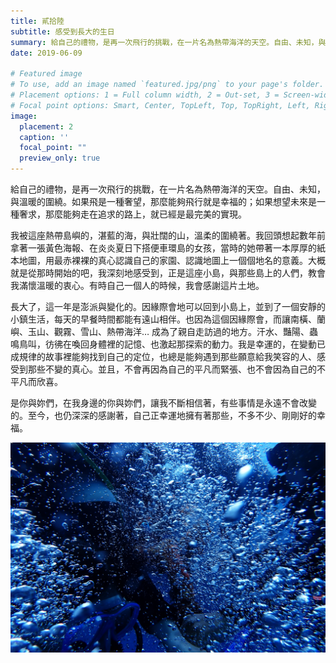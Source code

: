 ```yaml
---
title: 貳拾陸
subtitle: 感受到長大的生日
summary: 給自己的禮物，是再一次飛行的挑戰，在一片名為熱帶海洋的天空。自由、未知，與溫暖的圍繞。如果飛是一種奢望，那麼能夠飛行就是幸福的...
date: 2019-06-09

# Featured image
# To use, add an image named `featured.jpg/png` to your page's folder.
# Placement options: 1 = Full column width, 2 = Out-set, 3 = Screen-width
# Focal point options: Smart, Center, TopLeft, Top, TopRight, Left, Right, BottomLeft, Bottom, BottomRight
image:
  placement: 2
  caption: ''
  focal_point: ""
  preview_only: true
---
```


給自己的禮物，是再一次飛行的挑戰，在一片名為熱帶海洋的天空。自由、未知，與溫暖的圍繞。如果飛是一種奢望，那麼能夠飛行就是幸福的；如果想望未來是一種奢求，那麼能夠走在追求的路上，就已經是最完美的實現。

我被這座熱帶島嶼的，湛藍的海，與壯闊的山，溫柔的圍繞著。我回頭想起數年前拿著一張黃色海報、在炎炎夏日下搭便車環島的女孩，當時的她帶著一本厚厚的紙本地圖，用最赤裸裸的真心認識自己的家園、認識地圖上一個個地名的意義。大概就是從那時開始的吧，我深刻地感受到，正是這座小島，與那些島上的人們，教會我滿懷溫暖的衷心。有時自己一個人的時候，我會感謝這片土地。

長大了，這一年是澎派與變化的。因緣際會地可以回到小島上，並到了一個安靜的小鎮生活，每天的早餐時間都能有遠山相伴。也因為這個因緣際會，而讓南橫、蘭嶼、玉山、觀霧、雪山、熱帶海洋… 成為了親自走訪過的地方。汗水、豔陽、蟲鳴鳥叫，彷彿在喚回身體裡的記憶、也激起那探索的動力。我是幸運的，在變動已成規律的故事裡能夠找到自己的定位，也總是能夠遇到那些願意給我笑容的人、感受到那些不變的真心。並且，不會再因為自己的平凡而緊張、也不會因為自己的不平凡而欣喜。

是你與妳們，在我身邊的你與妳們，讓我不斷相信著，有些事情是永遠不會改變的。至今，也仍深深的感謝著，自己正幸運地擁有著那些，不多不少、剛剛好的幸福。


![alt text](featured.jpg "")
